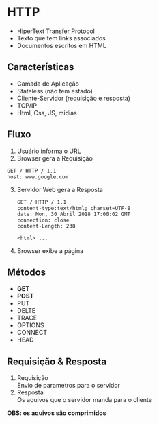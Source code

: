 # HTTP  
  - HiperText Transfer Protocol  
  - Texto que tem links associados  
  - Documentos escritos em HTML  
## Características  
- Camada de Aplicação 
- Stateless (não tem estado)  
- Cliente-Servidor (requisição e resposta)  
- TCP/IP  
- Html, Css, JS, midias  
## Fluxo  
1. Usuário informa o URL  
2. Browser gera a Requisição  
```
GET / HTTP / 1.1
host: www.google.com
```  
3. Servidor Web gera a Resposta  
    ```
    GET / HTTP / 1.1
    content-type:text/html; charset=UTF-8
    date: Mon, 30 Abril 2018 17:00:02 GMT
    connection: close
    content-Length: 238
    ```  

    ```
    <html> ...
    ```    
4. Browser exibe a página  

## Métodos  
- **GET**  
- **POST**  
- PUT  
- DELTE  
- TRACE  
- OPTIONS  
- CONNECT  
- HEAD  
## Requisição & Resposta  

1. Requisição  
    Envio de parametros para o servidor  
2. Resposta  
    Os aquivos que o servidor manda para o cliente  
    
**OBS: os aquivos são comprimidos**